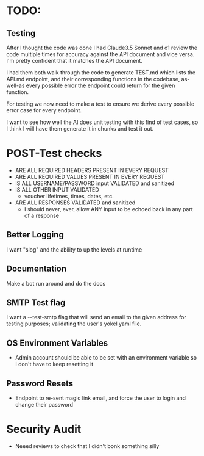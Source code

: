 # TODO:

## Testing 

After I thought the code was done I had Claude3.5 Sonnet and o1 review the code multiple times for accuracy against the API document and vice versa. I'm pretty confident that it matches the API document.

I had them both walk through the code to generate TEST.md which lists the API.md endpoint, and their corresponding functions in the codebase, as-well-as every possible error the endpoint could return for the given function.

For testing we now need to make a test to ensure we derive every possible error case for every endpoint.

I want to see how well the AI does unit testing with this find of test cases, so I think I will have them generate it in chunks and test it out.

# POST-Test checks 

- ARE ALL REQUIRED HEADERS PRESENT IN EVERY REQUEST
- ARE ALL REQUIRED VALUES PRESENT IN EVERY REQUEST
- IS ALL USERNAME/PASSWORD input VALIDATED and sanitized
- IS ALL OTHER INPUT VALIDATED
    - voucher lifetimes, times, dates, etc.
- ARE ALL RESPONSES VALIDATED and sanitized
    - I should never, ever, allow ANY input to be echoed back in any part of a response

## Better Logging

I want "slog" and the ability to up the levels at runtime

## Documentation

Make a bot run around and do the docs 

## SMTP Test flag

I want a --test-smtp flag that will send an email to the given address for testing purposes; validating the user's yokel yaml file.

## OS Environment Variables

- Admin account should be able to be set with an environment variable so I don't have to keep resetting it

## Password Resets

- Endpoint to re-sent magic link email, and force the user to login and change their password




# Security Audit

- Neeed reviews to check that I didn't bonk something silly